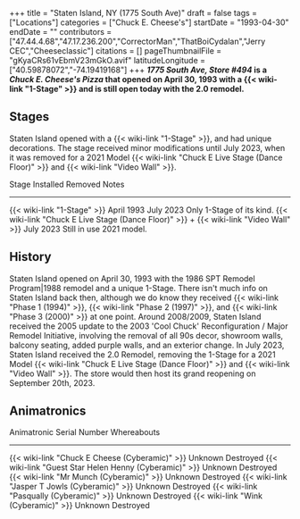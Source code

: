 +++
title = "Staten Island, NY (1775 South Ave)"
draft = false
tags = ["Locations"]
categories = ["Chuck E. Cheese's"]
startDate = "1993-04-30"
endDate = ""
contributors = ["47.44.4.68","47.17.236.200","CorrectorMan","ThatBoiCydalan","Jerry CEC","Cheeseclassic"]
citations = []
pageThumbnailFile = "gKyaCRs61vEbmV23mGkO.avif"
latitudeLongitude = ["40.59878072","-74.19419168"]
+++
***1775 South Ave, Store #494* is a *Chuck E. Cheese's Pizza* that opened on April 30, 1993 with a {{< wiki-link "1-Stage" >}} and is still open today with the 2.0 remodel.**

## Stages

Staten Island opened with a {{< wiki-link "1-Stage" >}}, and had unique decorations. The stage received minor modifications until July 2023, when it was removed for a 2021 Model {{< wiki-link "Chuck E Live Stage (Dance Floor)" >}} and {{< wiki-link "Video Wall" >}}.

  Stage                                                                                           Installed    Removed        Notes
  ----------------------------------------------------------------------------------------------- ------------ -------------- ---------------------------
  {{< wiki-link "1-Stage" >}}                                                                 April 1993   July 2023      Only 1-Stage of its kind.
  {{< wiki-link "Chuck E Live Stage (Dance Floor)" >}} + {{< wiki-link "Video Wall" >}}   July 2023    Still in use   2021 model.

## History

Staten Island opened on April 30, 1993 with the 1986 SPT Remodel Program|1988 remodel and a unique 1-Stage. There isn't much info on Staten Island back then, although we do know they received {{< wiki-link "Phase 1 (1994)" >}}, {{< wiki-link "Phase 2 (1997)" >}}, and {{< wiki-link "Phase 3 (2000)" >}} at one point.
Around 2008/2009, Staten Island received the 2005 update to the 2003 'Cool Chuck' Reconfiguration / Major Remodel Initiative, involving the removal of all 90s decor, showroom walls, balcony seating, added purple walls, and an exterior change.
In July 2023, Staten Island received the 2.0 Remodel, removing the 1-Stage for a 2021 Model {{< wiki-link "Chuck E Live Stage (Dance Floor)" >}} and {{< wiki-link "Video Wall" >}}. The store would then host its grand reopening on September 20th, 2023.

## Animatronics

  Animatronic                                                  Serial Number   Whereabouts
  ------------------------------------------------------------ --------------- -------------
  {{< wiki-link "Chuck E Cheese (Cyberamic)" >}}           Unknown         Destroyed
  {{< wiki-link "Guest Star Helen Henny (Cyberamic)" >}}   Unknown         Destroyed
  {{< wiki-link "Mr Munch (Cyberamic)" >}}                 Unknown         Destroyed
  {{< wiki-link "Jasper T Jowls (Cyberamic)" >}}           Unknown         Destroyed
  {{< wiki-link "Pasqually (Cyberamic)" >}}                Unknown         Destroyed
  {{< wiki-link "Wink (Cyberamic)" >}}                     Unknown         Destroyed
